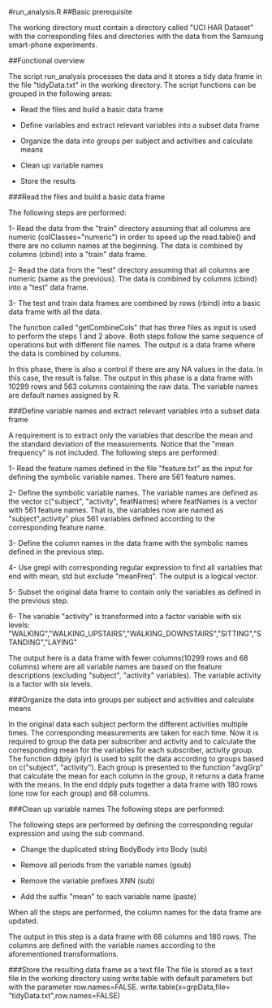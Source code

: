 #run_analysis.R
##Basic prerequisite
  
The working directory must contain a directory called "UCI HAR Dataset" with the corresponding files and directories with the data from the Samsung smart-phone experiments.

##Functional overview

The script run_analysis processes the data and it stores a tidy data frame in the file "tidyData.txt" in the working directory. The script functions can be grouped in the following areas:

* Read the files and build a basic data frame

* Define variables and extract relevant variables into a subset data frame

* Organize the data into groups per subject and activities and calculate means

* Clean up variable names

* Store the results

###Read the files and build a basic data frame 

The following steps are performed:

1- Read the data from the "train" directory assuming that all columns are numeric (colClasses="numeric") in order to speed up the read.table() and there are no column names at the beginning. The data is combined by columns (cbind) into a "train" data frame.
 
2- Read the data from the "test" directory assuming that all columns are numeric (same as the previous). The data is combined by columns (cbind) into a "test" data frame.

3- The test and train data frames are combined by rows (rbind) into a basic data frame with all the data.  

The function called "getCombineCols" that has three files as input is used to perform the steps 1 and 2 above. Both steps follow the same sequence of operations but with different file names. The output is a data frame where the data is combined by columns. 

In this phase, there is also a control if there are any NA values in the data. In this case, the result is false.
The output in this phase is a data frame with 10299 rows and 563 columns containing the raw data. The variable names are default names assigned by R.

###Define variable names and extract relevant variables into a subset data frame

A requirement is to extract only the variables that describe the mean and the standard deviation of the measurements. Notice that the "mean frequency" is not included. 
The following steps are performed:

1- Read the feature names defined in the file "feature.txt" as the input for defining the symbolic variable names. There are 561 feature names.

2- Define the symbolic variable names. The variable names are defined as the vector c("subject", "activity", featNames) where featNames is a vector with 561 feature names. That is, the variables now are named as "subject",activity" plus 561 variables defined according to the corresponding feature name. 

3- Define the column names in the data frame with the symbolic names defined in the previous step.

4- Use grepl with corresponding regular expression to find all variables that end with mean, std but exclude "meanFreq". The output is a logical vector.

5- Subset the original data frame to contain only the variables as defined in the previous step.

6- The variable "activity" is transformed into a factor variable with six levels: "WALKING","WALKING_UPSTAIRS","WALKING_DOWNSTAIRS","SITTING","STANDING","LAYING"

The output here is a data frame with fewer columns(10299 rows and 68 columns) where are all variable names are based on the feature descriptions (excluding "subject", "activity" variables). The variable activity is a factor with six levels.
 
###Organize the data into groups per subject and activities and calculate means

In the original data each subject perform the different activities multiple times. The corresponding measurements are taken for each time. Now it is required to group the data per subscriber and activity and to calculate the corresponding mean for the variables for each subscriber, activity group.  
The function ddply (plyr) is used to split the data according to groups based on c("subject", "activity"). Each group is presented to the function "avgGrp" that calculate the mean for each column in the group, it returns a data frame with the means.  In the end ddply puts together a data frame with 180 rows (one row for each group) and 68 columns.    

###Clean up variable names
The following steps are performed:

The following steps are performed by defining the corresponding regular expression and using the sub command.  

* Change the duplicated string BodyBody into Body (sub)

* Remove all periods from the variable names (gsub)

* Remove the variable prefixes XNN (sub)

* Add the suffix "mean" to each variable name (paste) 

When all the steps are performed, the column names for the data frame are updated. 

The output in this step is a data frame with 68 columns and 180 rows. The columns are defined with the variable names according to the aforementioned transformations.

###Store the resulting data frame as a text file
The file is stored as a text file in the working directory using write.table with default parameters but with the parameter row.names=FALSE.
write.table(x=grpData,file= "tidyData.txt",row.names=FALSE)

